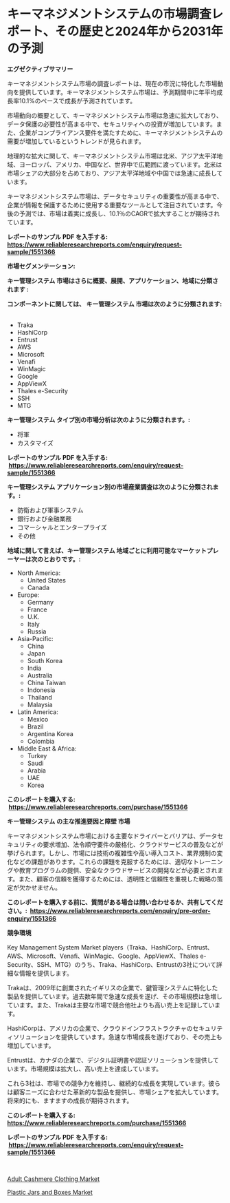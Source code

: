 <p><h1>キーマネジメントシステムの市場調査レポート、その歴史と2024年から2031年の予測</h1></p><p><strong>エグゼクティブサマリー</strong></p>
<p><p>キーマネジメントシステム市場の調査レポートは、現在の市況に特化した市場動向を提供しています。キーマネジメントシステム市場は、予測期間中に年平均成長率10.1%のペースで成長が予測されています。</p><p>市場動向の概要として、キーマネジメントシステム市場は急速に拡大しており、データ保護の必要性が高まる中で、セキュリティへの投資が増加しています。また、企業がコンプライアンス要件を満たすために、キーマネジメントシステムの需要が増加しているというトレンドが見られます。</p><p>地理的な拡大に関して、キーマネジメントシステム市場は北米、アジア太平洋地域、ヨーロッパ、アメリカ、中国など、世界中で広範囲に渡っています。北米は市場シェアの大部分を占めており、アジア太平洋地域や中国では急速に成長しています。</p><p>キーマネジメントシステム市場は、データセキュリティの重要性が高まる中で、企業が情報を保護するために使用する重要なツールとして注目されています。今後の予測では、市場は着実に成長し、10.1％のCAGRで拡大することが期待されています。</p></p>
<p><strong>レポートのサンプル PDF を入手する: <a href="https://www.reliableresearchreports.com/enquiry/request-sample/1551366">https://www.reliableresearchreports.com/enquiry/request-sample/1551366</a></strong></p>
<p><strong>市場セグメンテーション:</strong></p>
<p><strong> キー管理システム 市場はさらに概要、展開、アプリケーション、地域に分類されます :</strong></p>
<p><strong>コンポーネントに関しては、 キー管理システム 市場は次のように分類されます: &nbsp;</strong></p>
<p><ul><li>Traka</li><li>HashiCorp</li><li>Entrust</li><li>AWS</li><li>Microsoft</li><li>Venafi</li><li>WinMagic</li><li>Google</li><li>AppViewX</li><li>Thales e-Security</li><li>SSH</li><li>MTG</li></ul></p>
<p><strong> キー管理システム タイプ別の市場分析は次のように分類されます。:</strong></p>
<p><ul><li>将軍</li><li>カスタマイズ</li></ul></p>
<p><strong>レポートのサンプル PDF を入手する: &nbsp;<a href="https://www.reliableresearchreports.com/enquiry/request-sample/1551366">https://www.reliableresearchreports.com/enquiry/request-sample/1551366</a></strong></p>
<p><strong> キー管理システム アプリケーション別の市場産業調査は次のように分類されます。:</strong></p>
<p><ul><li>防衛および軍事システム</li><li>銀行および金融業務</li><li>コマーシャルとエンタープライズ</li><li>その他</li></ul></p>
<p><strong>地域に関して言えば、キー管理システム 地域ごとに利用可能なマーケットプレーヤーは次のとおりです。:</strong></p>
<p><ul>
    <li>
        North America:
        <ul>
            <li>United States</li>
            <li>Canada</li>
        </ul>
    </li>
    <li>
        Europe:
        <ul>
            <li>Germany</li>
            <li>France</li>
            <li>U.K.</li>
            <li>Italy</li>
            <li>Russia</li>
        </ul>
    </li>
    <li>
        Asia-Pacific:
        <ul>
            <li>China</li>
            <li>Japan</li>
            <li>South Korea</li>
            <li>India</li>
            <li>Australia</li>
            <li>China Taiwan</li>
            <li>Indonesia</li>
            <li>Thailand</li>
            <li>Malaysia</li>
        </ul>
    </li>
    <li>
        Latin America:
        <ul>
            <li>Mexico</li>
            <li>Brazil</li>
            <li>Argentina Korea</li>
            <li>Colombia</li>
        </ul>
    </li>
    <li>
        Middle East & Africa:
        <ul>
            <li>Turkey</li>
            <li>Saudi</li>
            <li>Arabia</li>
            <li>UAE</li>
            <li>Korea</li>
        </ul>
    </li>
    </ul></p>
<p><strong>このレポートを購入する: &nbsp;<a href="https://www.reliableresearchreports.com/purchase/1551366">https://www.reliableresearchreports.com/purchase/1551366</a></strong></p>
<p><strong>キー管理システム の主な推進要因と障壁 市場</strong></p>
<p><p>キーマネジメントシステム市場における主要なドライバーとバリアは、データセキュリティの要求増加、法令順守要件の厳格化、クラウドサービスの普及などが挙げられます。しかし、市場には技術の複雑性や高い導入コスト、業界規制の変化などの課題があります。これらの課題を克服するためには、適切なトレーニングや教育プログラムの提供、安全なクラウドサービスの開発などが必要とされます。また、顧客の信頼を獲得するためには、透明性と信頼性を重視した戦略の策定が欠かせません。</p></p>
<p><strong>このレポートを購入する前に、質問がある場合は問い合わせるか、共有してください。:&nbsp; <a href="https://www.reliableresearchreports.com/enquiry/pre-order-enquiry/1551366">https://www.reliableresearchreports.com/enquiry/pre-order-enquiry/1551366</a></strong></p>
<p><strong>競争環境</strong></p>
<p><p>Key Management System Market players（Traka、HashiCorp、Entrust、AWS、Microsoft、Venafi、WinMagic、Google、AppViewX、Thales e-Security、SSH、MTG）のうち、Traka、HashiCorp、Entrustの3社について詳細な情報を提供します。 </p><p>Trakaは、2009年に創業されたイギリスの企業で、鍵管理システムに特化した製品を提供しています。過去数年間で急速な成長を遂げ、その市場規模は急増しています。また、Trakaは主要な市場で競合他社よりも高い売上を記録しています。</p><p>HashiCorpは、アメリカの企業で、クラウドインフラストラクチャのセキュリティソリューションを提供しています。急速な市場成長を遂げており、その売上も増加しています。</p><p>Entrustは、カナダの企業で、デジタル証明書や認証ソリューションを提供しています。市場規模は拡大し、高い売上を達成しています。</p><p>これら3社は、市場での競争力を維持し、継続的な成長を実現しています。彼らは顧客ニーズに合わせた革新的な製品を提供し、市場シェアを拡大しています。将来的にも、ますますの成長が期待されます。</p></p>
<p><strong>このレポートを購入する: &nbsp; <a href="https://www.reliableresearchreports.com/purchase/1551366">https://www.reliableresearchreports.com/purchase/1551366</a></strong></p>
<p><strong>レポートのサンプル PDF を入手する: &nbsp;<a href="https://www.reliableresearchreports.com/enquiry/request-sample/1551366">https://www.reliableresearchreports.com/enquiry/request-sample/1551366</a></strong><strong></strong></p>
<p>&nbsp;</p>
<p><p><a href="https://github.com/seekum/Market-Research-Report-List-1/blob/main/adult-cashmere-clothing-market.md">Adult Cashmere Clothing Market</a></p><p><a href="https://github.com/nancykennedykellievqfqt2/Market-Research-Report-List-1/blob/main/plastic-jars-and-boxes-market.md">Plastic Jars and Boxes Market</a></p></p>